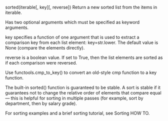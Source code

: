 sorted(iterable[, key][, reverse])
Return a new sorted list from the items in iterable.

Has two optional arguments which must be specified as keyword arguments.

key specifies a function of one argument that is used to extract a comparison key from each list element: key=str.lower. The default value is None (compare the elements directly).

reverse is a boolean value. If set to True, then the list elements are sorted as if each comparison were reversed.

Use functools.cmp_to_key() to convert an old-style cmp function to a key function.

The built-in sorted() function is guaranteed to be stable. A sort is stable if it guarantees not to change the relative order of elements that compare equal — this is helpful for sorting in multiple passes (for example, sort by department, then by salary grade).

For sorting examples and a brief sorting tutorial, see Sorting HOW TO.